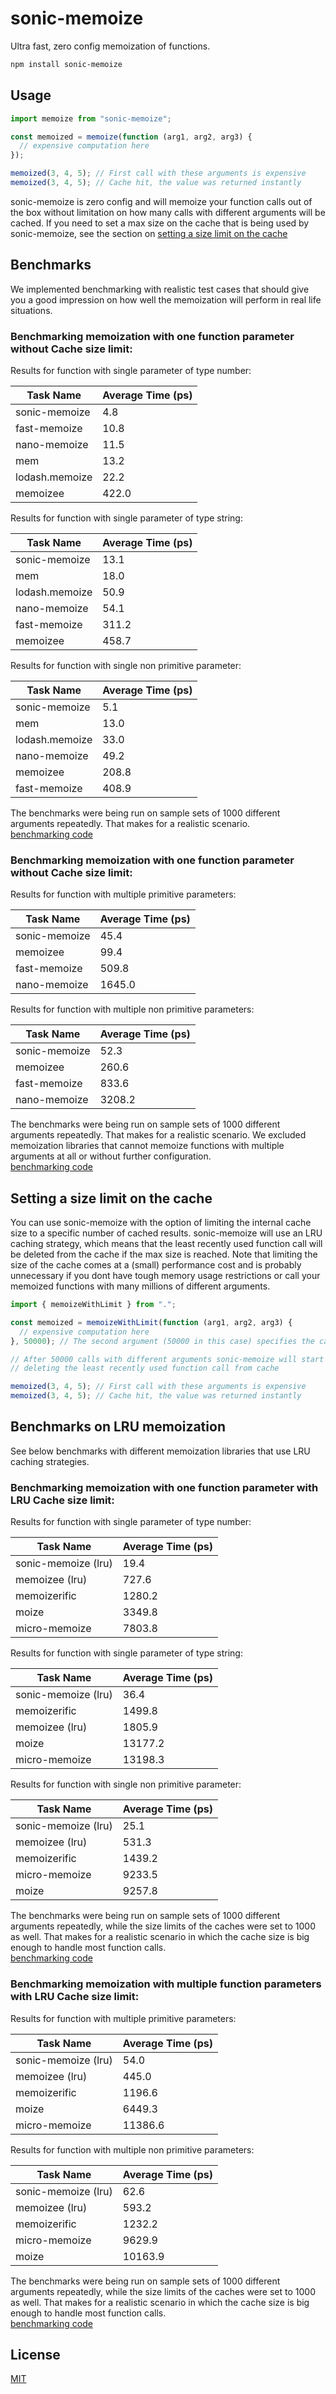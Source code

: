 # sonic-memoize

Ultra fast, zero config memoization of functions.

```bash
npm install sonic-memoize
```

## Usage

```js
import memoize from "sonic-memoize";

const memoized = memoize(function (arg1, arg2, arg3) {
  // expensive computation here
});

memoized(3, 4, 5); // First call with these arguments is expensive
memoized(3, 4, 5); // Cache hit, the value was returned instantly
```

sonic-memoize is zero config and will memoize your function calls out of the box without limitation on how many calls with different arguments will be cached.
If you need to set a max size on the cache that is being used by sonic-memoize, see the section on [setting a size limit on the cache](#setting-a-size-limit-on-the-cache)

## Benchmarks

We implemented benchmarking with realistic test cases that should give you a good impression on how well the memoization will perform in real life situations.

### Benchmarking memoization with one function parameter without Cache size limit:

Results for function with single parameter of type number:

| Task Name      | Average Time (ps) |
| -------------- | ----------------- |
| sonic-memoize  | 4.8               |
| fast-memoize   | 10.8              |
| nano-memoize   | 11.5              |
| mem            | 13.2              |
| lodash.memoize | 22.2              |
| memoizee       | 422.0             |

Results for function with single parameter of type string:

| Task Name      | Average Time (ps) |
| -------------- | ----------------- |
| sonic-memoize  | 13.1              |
| mem            | 18.0              |
| lodash.memoize | 50.9              |
| nano-memoize   | 54.1              |
| fast-memoize   | 311.2             |
| memoizee       | 458.7             |

Results for function with single non primitive parameter:

| Task Name      | Average Time (ps) |
| -------------- | ----------------- |
| sonic-memoize  | 5.1               |
| mem            | 13.0              |
| lodash.memoize | 33.0              |
| nano-memoize   | 49.2              |
| memoizee       | 208.8             |
| fast-memoize   | 408.9             |

The benchmarks were being run on sample sets of 1000 different arguments repeatedly. That makes for a realistic scenario.<br>
[benchmarking code](./benchmark/index.ts)

### Benchmarking memoization with one function parameter without Cache size limit:

Results for function with multiple primitive parameters:

| Task Name     | Average Time (ps) |
| ------------- | ----------------- |
| sonic-memoize | 45.4              |
| memoizee      | 99.4              |
| fast-memoize  | 509.8             |
| nano-memoize  | 1645.0            |

Results for function with multiple non primitive parameters:

| Task Name     | Average Time (ps) |
| ------------- | ----------------- |
| sonic-memoize | 52.3              |
| memoizee      | 260.6             |
| fast-memoize  | 833.6             |
| nano-memoize  | 3208.2            |

The benchmarks were being run on sample sets of 1000 different arguments repeatedly. That makes for a realistic scenario.
We excluded memoization libraries that cannot memoize functions with multiple arguments at all or without further configuration.<br>
[benchmarking code](./benchmark/index.ts)

## Setting a size limit on the cache

You can use sonic-memoize with the option of limiting the internal cache size to a specific number of cached results. sonic-memoize will use an LRU caching strategy, which means that the least recently used function call will be deleted from the cache if the max size is reached.
Note that limiting the size of the cache comes at a (small) performance cost and is probably unnecessary if you dont have tough memory usage restrictions or call your memoized functions with many millions of different arguments.

```js
import { memoizeWithLimit } from ".";

const memoized = memoizeWithLimit(function (arg1, arg2, arg3) {
  // expensive computation here
}, 50000); // The second argument (50000 in this case) specifies the cache size limit

// After 50000 calls with different arguments sonic-memoize will start
// deleting the least recently used function call from cache

memoized(3, 4, 5); // First call with these arguments is expensive
memoized(3, 4, 5); // Cache hit, the value was returned instantly
```

## Benchmarks on LRU memoization

See below benchmarks with different memoization libraries that use LRU caching strategies.

### Benchmarking memoization with one function parameter with LRU Cache size limit:

Results for function with single parameter of type number:

| Task Name           | Average Time (ps) |
| ------------------- | ----------------- |
| sonic-memoize (lru) | 19.4              |
| memoizee (lru)      | 727.6             |
| memoizerific        | 1280.2            |
| moize               | 3349.8            |
| micro-memoize       | 7803.8            |

Results for function with single parameter of type string:

| Task Name           | Average Time (ps) |
| ------------------- | ----------------- |
| sonic-memoize (lru) | 36.4              |
| memoizerific        | 1499.8            |
| memoizee (lru)      | 1805.9            |
| moize               | 13177.2           |
| micro-memoize       | 13198.3           |

Results for function with single non primitive parameter:

| Task Name           | Average Time (ps) |
| ------------------- | ----------------- |
| sonic-memoize (lru) | 25.1              |
| memoizee (lru)      | 531.3             |
| memoizerific        | 1439.2            |
| micro-memoize       | 9233.5            |
| moize               | 9257.8            |

The benchmarks were being run on sample sets of 1000 different arguments repeatedly, while the size limits of the caches were set to 1000 as well. That makes for a realistic scenario in which the cache size is big enough to handle most function calls.<br>
[benchmarking code](./benchmark/index.ts)

### Benchmarking memoization with multiple function parameters with LRU Cache size limit:

Results for function with multiple primitive parameters:

| Task Name           | Average Time (ps) |
| ------------------- | ----------------- |
| sonic-memoize (lru) | 54.0              |
| memoizee (lru)      | 445.0             |
| memoizerific        | 1196.6            |
| moize               | 6449.3            |
| micro-memoize       | 11386.6           |

Results for function with multiple non primitive parameters:

| Task Name           | Average Time (ps) |
| ------------------- | ----------------- |
| sonic-memoize (lru) | 62.6              |
| memoizee (lru)      | 593.2             |
| memoizerific        | 1232.2            |
| micro-memoize       | 9629.9            |
| moize               | 10163.9           |

The benchmarks were being run on sample sets of 1000 different arguments repeatedly, while the size limits of the caches were set to 1000 as well. That makes for a realistic scenario in which the cache size is big enough to handle most function calls.<br>
[benchmarking code](./benchmark/index.ts)

## License

[MIT](./LICENSE)
